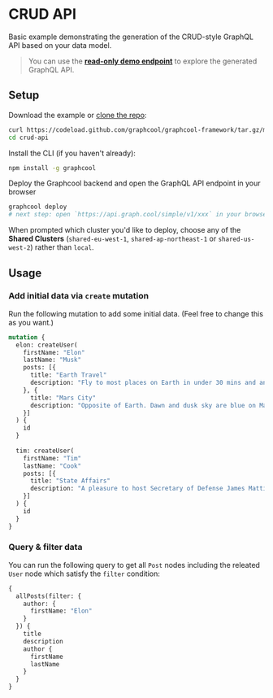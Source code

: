 # CRUD API

Basic example demonstrating the generation of the CRUD-style GraphQL API based on your data model.

> You can use the **[read-only demo endpoint](https://graphqlbin.com/LgqiP)** to explore the generated GraphQL API.

## Setup

Download the example or [clone the repo](https://github.com/graphcool/graphcool-framework):

```sh
curl https://codeload.github.com/graphcool/graphcool-framework/tar.gz/master | tar -xz --strip=2 graphcool-master-framework/examples/0.x/crud-api
cd crud-api
```

Install the CLI (if you haven't already):

```sh
npm install -g graphcool
```

Deploy the Graphcool backend and open the GraphQL API endpoint in your browser

```sh
graphcool deploy
# next step: open `https://api.graph.cool/simple/v1/xxx` in your browser
```

When prompted which cluster you'd like to deploy, choose any of the **Shared Clusters** (`shared-eu-west-1`, `shared-ap-northeast-1` or `shared-us-west-2`) rather than `local`. 

## Usage

### Add initial data via `create` mutation

Run the following mutation to add some initial data. (Feel free to change this as you want.)

```graphql
mutation {
  elon: createUser(
    firstName: "Elon"
    lastName: "Musk"
    posts: [{
      title: "Earth Travel"
      description: "Fly to most places on Earth in under 30 mins and anywhere in under 60. Cost per seat should be about the same as full fare economy in an aircraft. Forgot to mention that."
    }, {
      title: "Mars City"
      description: "Opposite of Earth. Dawn and dusk sky are blue on Mars and day sky is red."
    }]
  ) {
    id
  }
  
  tim: createUser(
    firstName: "Tim"
    lastName: "Cook"
    posts: [{
      title: "State Affairs"
      description: "A pleasure to host Secretary of Defense James Mattis at Amazon HQ in Seattle today"
    }]
  ) {
    id
  }
}
```

### Query & filter data

You can run the following query to get all `Post` nodes including the releated `User` node which satisfy the `filter` condition:

```graphql
{
  allPosts(filter: {
    author: {
      firstName: "Elon"
    }
  }) {
    title
    description
    author {
      firstName
      lastName
    }
  }
}
```
